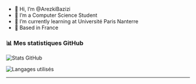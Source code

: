 - 👋 Hi, I’m @ArezkiBazizi
- 👀 I’m a Computer Science Student
- 📙 I’m currently learning at Université Paris Nanterre
- 📍 Based in France

### 📊 Mes statistiques GitHub

![Stats GitHub](https://github-readme-stats.vercel.app/api?username=ArezkiBazizi&show_icons=true&theme=tokyonight)

![Langages utilisés](https://github-readme-stats.vercel.app/api/top-langs/?username=ArezkiBazizi&layout=compact&theme=tokyonight)

---
